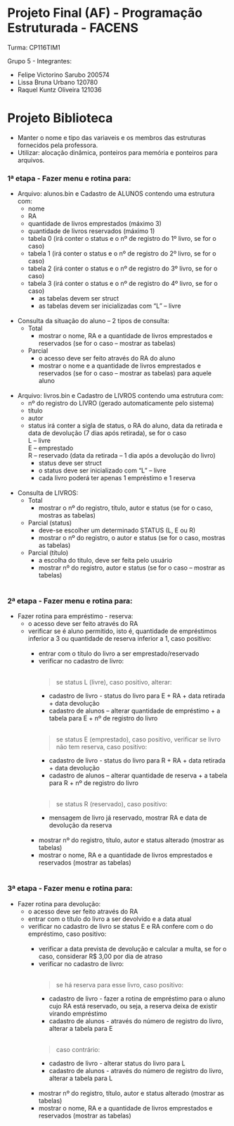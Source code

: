 # Projeto Final (AF) - Programação Estruturada - FACENS
Turma: CP116TIM1

Grupo 5 - Integrantes:
* Felipe Victorino Sarubo 200574
* Lissa Bruna Urbano 120780
* Raquel Kuntz Oliveira 121036

# Projeto Biblioteca

- Manter o nome e tipo das variaveis e os membros das estruturas fornecidos pela professora.
- Utilizar: alocação dinâmica, ponteiros para memória e ponteiros para arquivos.

### 1ª etapa - Fazer menu e rotina para:
- Arquivo: alunos.bin e Cadastro de ALUNOS contendo uma estrutura com:
  * nome
  * RA
  * quantidade de livros emprestados (máximo 3)
  * quantidade de livros reservados (máximo 1)
  * tabela 0 (irá conter o status e o nº de registro do 1º livro, se for o caso)
  * tabela 1 (irá conter o status e o nº de registro do 2º livro, se for o caso)
  * tabela 2 (irá conter o status e o nº de registro do 3º livro, se for o caso)
  * tabela 3 (irá conter o status e o nº de registro do 4º livro, se for o caso)
    * as tabelas devem ser struct
    * as tabelas devem ser inicializadas com “L” – livre
<br></br>
- Consulta da situação do aluno – 2 tipos de consulta:
  * Total
    - mostrar o nome, RA e a quantidade de livros emprestados e reservados (se for o caso – mostrar as tabelas)
  * Parcial
    - o acesso deve ser feito através do RA do aluno
    - mostrar o nome e a quantidade de livros emprestados e reservados (se for o caso – mostrar as tabelas) para aquele aluno
<br></br>
- Arquivo: livros.bin e Cadastro de LIVROS contendo uma estrutura com:
  * nº do registro do LIVRO (gerado automaticamente pelo sistema)
  * título
  * autor
  * status irá conter a sigla de status, o RA do aluno, data da retirada e data de devolução (7 dias após retirada), se for o caso<br>
  L – livre<br>
  E – emprestado<br>
  R – reservado (data da retirada – 1 dia após a devolução do livro)<br>
    * status deve ser struct
    * o status deve ser inicializado com “L” – livre
    * cada livro poderá ter apenas 1 empréstimo e 1 reserva
<br></br>
- Consulta de LIVROS:
  * Total
    * mostrar o nº do registro, título, autor e status (se for o caso, mostras as tabelas)
  * Parcial (status)
    * deve-se escolher um determinado STATUS (L, E ou R)
    * mostrar o nº do registro, o autor e status (se for o caso, mostras as tabelas)
  * Parcial (título)
    * a escolha do titulo, deve ser feita pelo usuário
    * mostrar nº do registro, autor e status (se for o caso – mostrar as tabelas)
<br></br>
### 2ª etapa - Fazer menu e rotina para:
- Fazer rotina para empréstimo - reserva:
  * o acesso deve ser feito através do RA
  * verificar se é aluno permitido, isto é, quantidade de empréstimos inferior a 3 ou quantidade de reserva inferior a 1, caso positivo:
<br></br>
    * entrar com o título do livro a ser emprestado/reservado
    * verificar no cadastro de livro:
<br></br>
       >se status L (livre), caso positivo, alterar:
        - cadastro de livro - status do livro para E + RA + data retirada + data devolução
        - cadastro de alunos – alterar quantidade de empréstimo + a tabela para E + nº de registro do livro
<br></br>
      >se status E (emprestado), caso positivo, verificar se livro não tem reserva, caso positivo:
        - cadastro de livro - status do livro para R + RA + data retirada + data devolução
        - cadastro de alunos – alterar quantidade de reserva + a tabela para R + nº de registro do livro
<br></br>
      >se status R (reservado), caso positivo:
        - mensagem de livro já reservado, mostrar RA e data de devolução da reserva
<br></br>
    * mostrar nº do registro, título, autor e status alterado (mostrar as tabelas)
    * mostrar o nome, RA e a quantidade de livros emprestados e reservados (mostrar as tabelas)
<br></br>
### 3ª etapa - Fazer menu e rotina para:
- Fazer rotina para devolução:
  * o acesso deve ser feito através do RA
  * entrar com o título do livro a ser devolvido e a data atual
  * verificar no cadastro de livro se status E e RA confere com o do empréstimo, caso positivo:
  <br></br>
    * verificar a data prevista de devolução e calcular a multa, se for o caso, considerar R$ 3,00 por dia de atraso
    * verificar no cadastro de livro:
<br></br>
       >se há reserva para esse livro, caso positivo:
        - cadastro de livro - fazer a rotina de empréstimo para o aluno cujo RA está reservado, ou seja, a reserva deixa de existir virando empréstimo
        - cadastro de alunos - através do número de registro do livro, alterar a tabela para E
<br></br>
      >caso contrário:
        - cadastro de livro - alterar status do livro para L
        - cadastro de alunos - através do número de registro do livro, alterar a tabela para L
<br></br>
    * mostrar nº do registro, título, autor e status alterado (mostrar as tabelas)
    * mostrar o nome, RA e a quantidade de livros emprestados e reservados (mostrar as tabelas)
